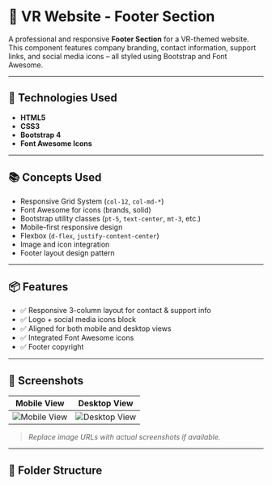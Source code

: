 # 🦶 VR Website - Footer Section

A professional and responsive **Footer Section** for a VR-themed website. This component features company branding, contact information, support links, and social media icons – all styled using Bootstrap and Font Awesome.

---

## 🧰 Technologies Used

- **HTML5**
- **CSS3**
- **Bootstrap 4**
- **Font Awesome Icons**

---

## 📚 Concepts Used

- Responsive Grid System (`col-12`, `col-md-*`)
- Font Awesome for icons (brands, solid)
- Bootstrap utility classes (`pt-5`, `text-center`, `mt-3`, etc.)
- Mobile-first responsive design
- Flexbox (`d-flex`, `justify-content-center`)
- Image and icon integration
- Footer layout design pattern

---

## 📦 Features

- ✅ Responsive 3-column layout for contact & support info
- ✅ Logo + social media icons block
- ✅ Aligned for both mobile and desktop views
- ✅ Integrated Font Awesome icons
- ✅ Footer copyright

---

## 📸 Screenshots

| Mobile View | Desktop View |
|-------------|--------------|
| ![Mobile View](https://github.com/user-attachments/assets/your-mobile-image-url) | ![Desktop View](https://github.com/user-attachments/assets/your-desktop-image-url) |

> _Replace image URLs with actual screenshots if available._

---

## 📁 Folder Structure


